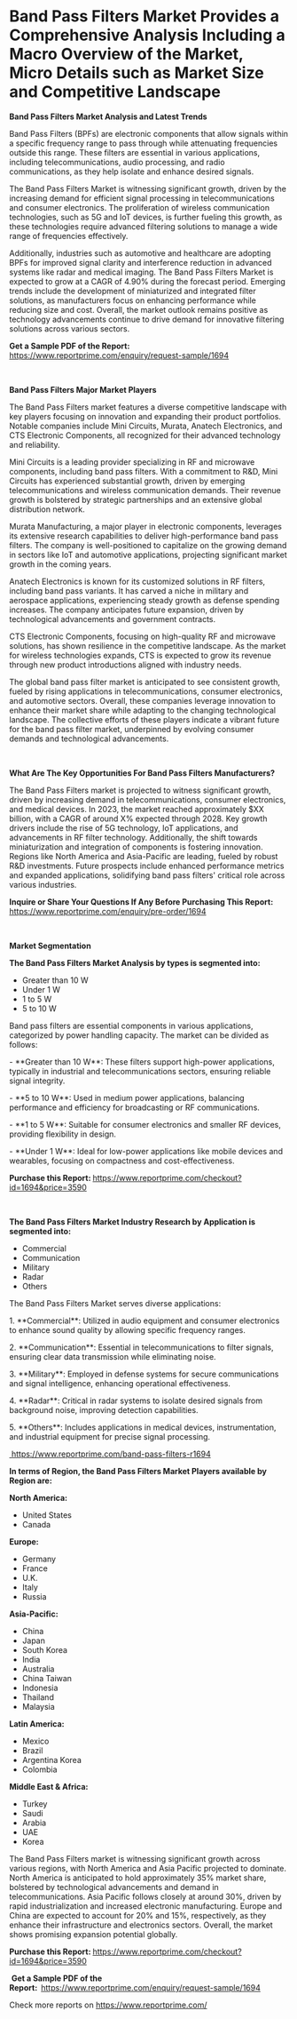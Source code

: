 <p><h1>Band Pass Filters Market Provides a Comprehensive Analysis Including a Macro Overview of the Market, Micro Details such as Market Size and Competitive Landscape</h1></p><p><strong>Band Pass Filters Market Analysis and Latest Trends</strong></p>
<p><p>Band Pass Filters (BPFs) are electronic components that allow signals within a specific frequency range to pass through while attenuating frequencies outside this range. These filters are essential in various applications, including telecommunications, audio processing, and radio communications, as they help isolate and enhance desired signals.</p><p>The Band Pass Filters Market is witnessing significant growth, driven by the increasing demand for efficient signal processing in telecommunications and consumer electronics. The proliferation of wireless communication technologies, such as 5G and IoT devices, is further fueling this growth, as these technologies require advanced filtering solutions to manage a wide range of frequencies effectively. </p><p>Additionally, industries such as automotive and healthcare are adopting BPFs for improved signal clarity and interference reduction in advanced systems like radar and medical imaging. The Band Pass Filters Market is expected to grow at a CAGR of 4.90% during the forecast period. Emerging trends include the development of miniaturized and integrated filter solutions, as manufacturers focus on enhancing performance while reducing size and cost. Overall, the market outlook remains positive as technology advancements continue to drive demand for innovative filtering solutions across various sectors.</p></p>
<p><strong>Get a Sample PDF of the Report:&nbsp;</strong> <a href="https://www.reportprime.com/enquiry/request-sample/1694?utm_campaign=3073&utm_medium=2&utm_source=Github&utm_content=ia&utm_term=18032025&utm_id=band-pass-filters">https://www.reportprime.com/enquiry/request-sample/1694</a></p>
<p>&nbsp;</p>
<p><strong>Band Pass Filters Major Market Players</strong></p>
<p><p>The Band Pass Filters market features a diverse competitive landscape with key players focusing on innovation and expanding their product portfolios. Notable companies include Mini Circuits, Murata, Anatech Electronics, and CTS Electronic Components, all recognized for their advanced technology and reliability.</p><p>Mini Circuits is a leading provider specializing in RF and microwave components, including band pass filters. With a commitment to R&D, Mini Circuits has experienced substantial growth, driven by emerging telecommunications and wireless communication demands. Their revenue growth is bolstered by strategic partnerships and an extensive global distribution network.</p><p>Murata Manufacturing, a major player in electronic components, leverages its extensive research capabilities to deliver high-performance band pass filters. The company is well-positioned to capitalize on the growing demand in sectors like IoT and automotive applications, projecting significant market growth in the coming years.</p><p>Anatech Electronics is known for its customized solutions in RF filters, including band pass variants. It has carved a niche in military and aerospace applications, experiencing steady growth as defense spending increases. The company anticipates future expansion, driven by technological advancements and government contracts.</p><p>CTS Electronic Components, focusing on high-quality RF and microwave solutions, has shown resilience in the competitive landscape. As the market for wireless technologies expands, CTS is expected to grow its revenue through new product introductions aligned with industry needs.</p><p>The global band pass filter market is anticipated to see consistent growth, fueled by rising applications in telecommunications, consumer electronics, and automotive sectors. Overall, these companies leverage innovation to enhance their market share while adapting to the changing technological landscape. The collective efforts of these players indicate a vibrant future for the band pass filter market, underpinned by evolving consumer demands and technological advancements.</p></p>
<p>&nbsp;</p>
<p><strong>What Are The Key Opportunities For Band Pass Filters Manufacturers?</strong></p>
<p><p>The Band Pass Filters market is projected to witness significant growth, driven by increasing demand in telecommunications, consumer electronics, and medical devices. In 2023, the market reached approximately $XX billion, with a CAGR of around X% expected through 2028. Key growth drivers include the rise of 5G technology, IoT applications, and advancements in RF filter technology. Additionally, the shift towards miniaturization and integration of components is fostering innovation. Regions like North America and Asia-Pacific are leading, fueled by robust R&D investments. Future prospects include enhanced performance metrics and expanded applications, solidifying band pass filters' critical role across various industries.</p></p>
<p><strong>Inquire or Share Your Questions If Any Before Purchasing This Report:</strong> <a href="https://www.reportprime.com/enquiry/pre-order/1694?utm_campaign=3073&utm_medium=2&utm_source=Github&utm_content=ia&utm_term=18032025&utm_id=band-pass-filters">https://www.reportprime.com/enquiry/pre-order/1694</a></p>
<p>&nbsp;</p>
<p><strong>Market Segmentation</strong></p>
<p><strong>The Band Pass Filters Market Analysis by types is segmented into:</strong></p>
<p><ul><li>Greater than 10 W</li><li>Under 1 W</li><li>1 to 5 W</li><li>5 to 10 W</li></ul></p>
<p><p>Band pass filters are essential components in various applications, categorized by power handling capacity. The market can be divided as follows: </p><p>- **Greater than 10 W**: These filters support high-power applications, typically in industrial and telecommunications sectors, ensuring reliable signal integrity. </p><p>- **5 to 10 W**: Used in medium power applications, balancing performance and efficiency for broadcasting or RF communications. </p><p>- **1 to 5 W**: Suitable for consumer electronics and smaller RF devices, providing flexibility in design. </p><p>- **Under 1 W**: Ideal for low-power applications like mobile devices and wearables, focusing on compactness and cost-effectiveness.</p></p>
<p><strong>Purchase this Report:&nbsp;</strong><a href="https://www.reportprime.com/checkout?id=1694&price=3590&utm_campaign=3073&utm_medium=2&utm_source=Github&utm_content=ia&utm_term=18032025&utm_id=band-pass-filters">https://www.reportprime.com/checkout?id=1694&price=3590</a></p>
<p>&nbsp;</p>
<p><strong>The Band Pass Filters Market Industry Research by Application is segmented into:</strong></p>
<p><ul><li>Commercial</li><li>Communication</li><li>Military</li><li>Radar</li><li>Others</li></ul></p>
<p><p>The Band Pass Filters Market serves diverse applications: </p><p>1. **Commercial**: Utilized in audio equipment and consumer electronics to enhance sound quality by allowing specific frequency ranges.</p><p>  </p><p>2. **Communication**: Essential in telecommunications to filter signals, ensuring clear data transmission while eliminating noise.</p><p>3. **Military**: Employed in defense systems for secure communications and signal intelligence, enhancing operational effectiveness.</p><p>4. **Radar**: Critical in radar systems to isolate desired signals from background noise, improving detection capabilities.</p><p>5. **Others**: Includes applications in medical devices, instrumentation, and industrial equipment for precise signal processing.</p></p>
<p><a href="https://www.reportprime.com/band-pass-filters-r1694?utm_campaign=3073&utm_medium=2&utm_source=Github&utm_content=ia&utm_term=18032025&utm_id=band-pass-filters">&nbsp;https://www.reportprime.com/band-pass-filters-r1694</a></p>
<p><strong>In terms of Region, the Band Pass Filters Market Players available by Region are:</strong></p>
<p>
    <p> <strong> North America: </strong>
        <ul>
            <li>United States</li>
            <li>Canada</li>
        </ul>
        </p> 
    <p> <strong> Europe: </strong>
        <ul>
            <li>Germany</li>
            <li>France</li>
            <li>U.K.</li>
            <li>Italy</li>
            <li>Russia</li>
        </ul>
        </p> 
    <p> <strong> Asia-Pacific: </strong>
        <ul>
            <li>China</li>
            <li>Japan</li>
            <li>South Korea</li>
            <li>India</li>
            <li>Australia</li>
            <li>China Taiwan</li>
            <li>Indonesia</li>
            <li>Thailand</li>
            <li>Malaysia</li>
        </ul>
        </p> 
    <p> <strong> Latin America: </strong>
        <ul>
            <li>Mexico</li>
            <li>Brazil</li>
            <li>Argentina Korea</li>
            <li>Colombia</li>
        </ul>
        </p> 
    <p> <strong> Middle East & Africa: </strong>
        <ul>
            <li>Turkey</li>
            <li>Saudi</li>
            <li>Arabia</li>
            <li>UAE</li>
            <li>Korea</li>
        </ul>
    </p>
    </p>
<p><p>The Band Pass Filters market is witnessing significant growth across various regions, with North America and Asia Pacific projected to dominate. North America is anticipated to hold approximately 35% market share, bolstered by technological advancements and demand in telecommunications. Asia Pacific follows closely at around 30%, driven by rapid industrialization and increased electronic manufacturing. Europe and China are expected to account for 20% and 15%, respectively, as they enhance their infrastructure and electronics sectors. Overall, the market shows promising expansion potential globally.</p></p>
<p><strong>Purchase this Report: </strong><a href="https://www.reportprime.com/checkout?id=1694&price=3590&utm_campaign=3073&utm_medium=2&utm_source=Github&utm_content=ia&utm_term=18032025&utm_id=band-pass-filters">https://www.reportprime.com/checkout?id=1694&price=3590</a></p>
<p>&nbsp;<strong>Get a Sample PDF of the Report:&nbsp;&nbsp;</strong><a href="https://www.reportprime.com/enquiry/request-sample/1694?utm_campaign=3073&utm_medium=2&utm_source=Github&utm_content=ia&utm_term=18032025&utm_id=band-pass-filters">https://www.reportprime.com/enquiry/request-sample/1694</a></p>
<p><strong></strong></p>
<p>Check more reports on <a href="https://www.reportprime.com/?utm_campaign=3073&utm_medium=2&utm_source=Github&utm_content=ia&utm_term=18032025&utm_id=band-pass-filters">https://www.reportprime.com/</a></p>